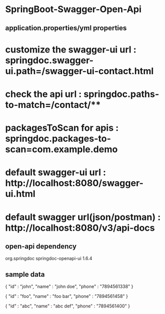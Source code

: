 # SpringBoot-Swagger-Open-Api
application.properties/yml properties
-------------------------------------
# customize the swagger-ui url :  springdoc.swagger-ui.path=/swagger-ui-contact.html
# check the api url : springdoc.paths-to-match=/contact/**
# packagesToScan for apis : springdoc.packages-to-scan=com.example.demo
 
 
# default swagger-ui url : http://localhost:8080/swagger-ui.html
 
# default swagger url(json/postman) : http://localhost:8080/v3/api-docs
 

open-api dependency
-------------------- 
<dependency>
    <groupId>org.springdoc</groupId>
	<artifactId>springdoc-openapi-ui</artifactId>
	<version>1.6.4</version>
</dependency>

sample data
------------
 
{
    "id" : "john",
    "name" : "john doe",
    "phone" : "7894561338"
}

{
    "id" : "foo",
    "name" : "foo bar",
    "phone" : "7894561458"
}

{
    "id" : "abc",
    "name" : "abc def",
    "phone" : "7894561400"
}
